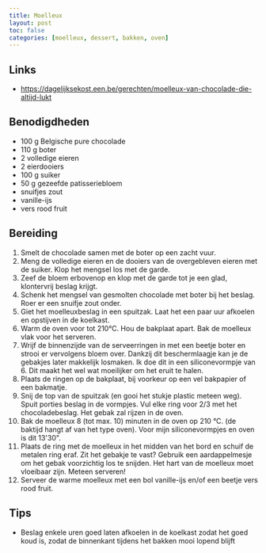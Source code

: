 ```yaml
---
title: Moelleux
layout: post
toc: false
categories: [moelleux, dessert, bakken, oven]
---
```

## Links 
- <https://dagelijksekost.een.be/gerechten/moelleux-van-chocolade-die-altijd-lukt>

## Benodigdheden


- 100 g Belgische pure chocolade
- 110 g boter
- 2 volledige eieren
- 2 eierdooiers
- 100 g suiker
- 50 g gezeefde patisseriebloem
- snuifjes zout
- vanille-ijs
- vers rood fruit

## Bereiding

1. Smelt de chocolade samen met de boter op een zacht vuur.
1. Meng de volledige eieren en de dooiers van de overgebleven eieren met de suiker. Klop het mengsel los met de garde.
1. Zeef de bloem erbovenop en klop met de garde tot je een glad, klontervrij beslag krijgt.
1. Schenk het mengsel van gesmolten chocolade met boter bij het beslag. Roer er een snuifje zout onder.
1. Giet het moelleuxbeslag in een spuitzak. Laat het een paar uur afkoelen en opstijven in de koelkast.
1. Warm de oven voor tot 210°C. Hou de bakplaat apart.  Bak de moelleux vlak voor het serveren.
1. Wrijf de binnenzijde van de serveerringen in met een beetje boter en strooi er vervolgens bloem over. 
   Dankzij dit beschermlaagje kan je de gebakjes later makkelijk losmaken.
   Ik doe dit in een siliconevormpje van 6. Dit maakt het wel wat moeilijker om het eruit te halen.
1. Plaats de ringen op de bakplaat, bij voorkeur op een vel bakpapier of een bakmatje.
1. Snij de top van de spuitzak (en gooi het stukje plastic meteen weg). Spuit porties beslag in de vormpjes. Vul elke ring voor 2/3 met het chocoladebeslag. Het gebak zal rijzen in de oven.
1. Bak de moelleux 8 (tot max. 10) minuten in de oven op 210 °C. (de baktijd hangt af van het type oven).
   Voor mijn siliconevormpjes en oven is dit 13'30".
1. Plaats de ring met de moelleux in het midden van het bord en schuif de metalen ring eraf. Zit het gebakje te vast? Gebruik een aardappelmesje om het gebak voorzichtig los te snijden. Het hart van de moelleux moet vloeibaar zijn. Meteen serveren!
1. Serveer de warme moelleux met een bol vanille-ijs en/of een beetje vers rood fruit.

## Tips

- Beslag enkele uren goed laten afkoelen in de koelkast zodat het goed koud is, zodat de binnenkant tijdens het bakken mooi lopend blijft
